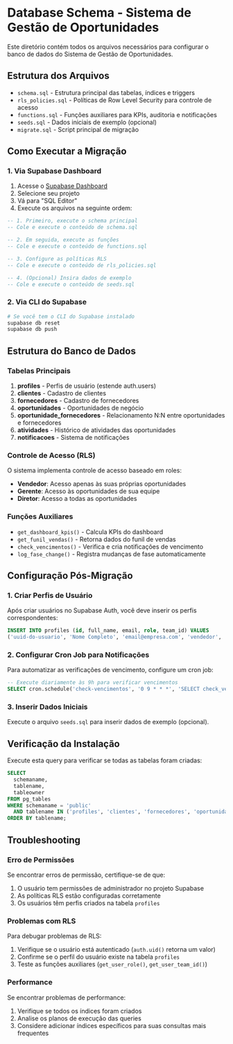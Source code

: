 # Database Schema - Sistema de Gestão de Oportunidades

Este diretório contém todos os arquivos necessários para configurar o banco de dados do Sistema de Gestão de Oportunidades.

## Estrutura dos Arquivos

- `schema.sql` - Estrutura principal das tabelas, índices e triggers
- `rls_policies.sql` - Políticas de Row Level Security para controle de acesso
- `functions.sql` - Funções auxiliares para KPIs, auditoria e notificações
- `seeds.sql` - Dados iniciais de exemplo (opcional)
- `migrate.sql` - Script principal de migração

## Como Executar a Migração

### 1. Via Supabase Dashboard

1. Acesse o [Supabase Dashboard](https://app.supabase.com)
2. Selecione seu projeto
3. Vá para "SQL Editor"
4. Execute os arquivos na seguinte ordem:

```sql
-- 1. Primeiro, execute o schema principal
-- Cole e execute o conteúdo de schema.sql

-- 2. Em seguida, execute as funções
-- Cole e execute o conteúdo de functions.sql

-- 3. Configure as políticas RLS
-- Cole e execute o conteúdo de rls_policies.sql

-- 4. (Opcional) Insira dados de exemplo
-- Cole e execute o conteúdo de seeds.sql
```

### 2. Via CLI do Supabase

```bash
# Se você tem o CLI do Supabase instalado
supabase db reset
supabase db push
```

## Estrutura do Banco de Dados

### Tabelas Principais

1. **profiles** - Perfis de usuário (estende auth.users)
2. **clientes** - Cadastro de clientes
3. **fornecedores** - Cadastro de fornecedores
4. **oportunidades** - Oportunidades de negócio
5. **oportunidade_fornecedores** - Relacionamento N:N entre oportunidades e fornecedores
6. **atividades** - Histórico de atividades das oportunidades
7. **notificacoes** - Sistema de notificações

### Controle de Acesso (RLS)

O sistema implementa controle de acesso baseado em roles:

- **Vendedor**: Acesso apenas às suas próprias oportunidades
- **Gerente**: Acesso às oportunidades de sua equipe
- **Diretor**: Acesso a todas as oportunidades

### Funções Auxiliares

- `get_dashboard_kpis()` - Calcula KPIs do dashboard
- `get_funil_vendas()` - Retorna dados do funil de vendas
- `check_vencimentos()` - Verifica e cria notificações de vencimento
- `log_fase_change()` - Registra mudanças de fase automaticamente

## Configuração Pós-Migração

### 1. Criar Perfis de Usuário

Após criar usuários no Supabase Auth, você deve inserir os perfis correspondentes:

```sql
INSERT INTO profiles (id, full_name, email, role, team_id) VALUES
('uuid-do-usuario', 'Nome Completo', 'email@empresa.com', 'vendedor', 'uuid-da-equipe');
```

### 2. Configurar Cron Job para Notificações

Para automatizar as verificações de vencimento, configure um cron job:

```sql
-- Execute diariamente às 9h para verificar vencimentos
SELECT cron.schedule('check-vencimentos', '0 9 * * *', 'SELECT check_vencimentos();');
```

### 3. Inserir Dados Iniciais

Execute o arquivo `seeds.sql` para inserir dados de exemplo (opcional).

## Verificação da Instalação

Execute esta query para verificar se todas as tabelas foram criadas:

```sql
SELECT 
  schemaname,
  tablename,
  tableowner
FROM pg_tables 
WHERE schemaname = 'public' 
  AND tablename IN ('profiles', 'clientes', 'fornecedores', 'oportunidades', 'oportunidade_fornecedores', 'atividades', 'notificacoes')
ORDER BY tablename;
```

## Troubleshooting

### Erro de Permissões

Se encontrar erros de permissão, certifique-se de que:
1. O usuário tem permissões de administrador no projeto Supabase
2. As políticas RLS estão configuradas corretamente
3. Os usuários têm perfis criados na tabela `profiles`

### Problemas com RLS

Para debugar problemas de RLS:
1. Verifique se o usuário está autenticado (`auth.uid()` retorna um valor)
2. Confirme se o perfil do usuário existe na tabela `profiles`
3. Teste as funções auxiliares (`get_user_role()`, `get_user_team_id()`)

### Performance

Se encontrar problemas de performance:
1. Verifique se todos os índices foram criados
2. Analise os planos de execução das queries
3. Considere adicionar índices específicos para suas consultas mais frequentes